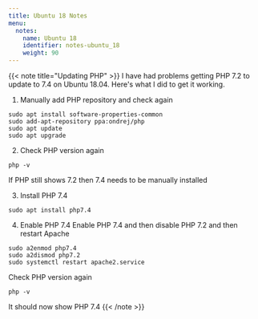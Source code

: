 ```yaml
---
title: Ubuntu 18 Notes
menu:
  notes:
    name: Ubuntu 18
    identifier: notes-ubuntu_18
    weight: 90
---
```


{{< note title="Updating PHP" >}}
I have had problems getting PHP 7.2 to update to 7.4 on Ubuntu 18.04. Here's what I did to get it working.

1. Manually add PHP repository and check again
```
sudo apt install software-properties-common
sudo add-apt-repository ppa:ondrej/php
sudo apt update
sudo apt upgrade
```

2. Check PHP version again
```
php -v
```

If PHP still shows 7.2 then 7.4 needs to be manually installed

3. Install PHP 7.4
```
sudo apt install php7.4
```

4. Enable PHP 7.4
Enable PHP 7.4 and then disable PHP 7.2 and then restart Apache
```
sudo a2enmod php7.4
sudo a2dismod php7.2
sudo systemctl restart apache2.service
```

Check PHP version again
```
php -v
```
It should now show PHP 7.4
{{< /note >}}
